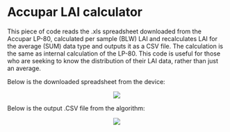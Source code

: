 # Accupar LAI calculator

This piece of code reads the .xls spreadsheet downloaded from the Accupar LP-80, calculated per sample (BLW) LAI and recalculates LAI for the average (SUM) data type and outputs it as a CSV file. The calculation is the same as internal calculation of the LP-80. This code is useful for those who are seeking to know the distribution of their LAI data, rather than just an average.

Below is the downloaded spreadsheet from the device:
<p align="center">
  <img src="https://user-images.githubusercontent.com/35879739/64437243-f6268400-d093-11e9-8c08-c05914500e45.png">
</p>

Below is the output .CSV file from the algorithm:
<p align="center">
  <img src="https://user-images.githubusercontent.com/35879739/64436735-fc683080-d092-11e9-92bd-bb94da12fe88.png">
</p>





